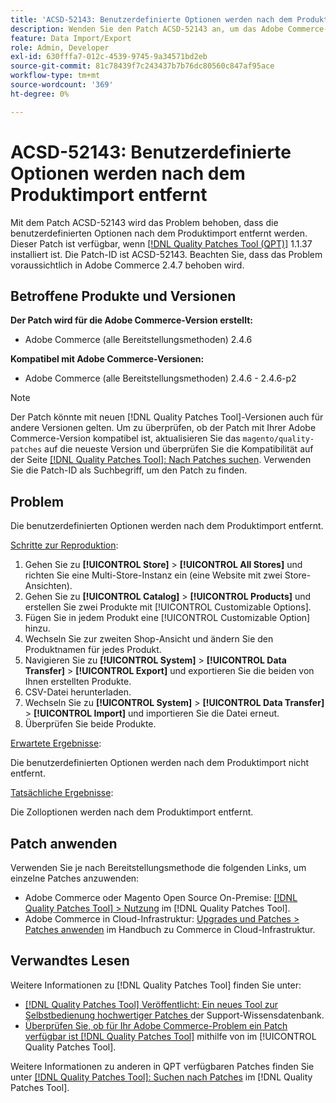 ```yaml
---
title: 'ACSD-52143: Benutzerdefinierte Optionen werden nach dem Produktimport entfernt'
description: Wenden Sie den Patch ACSD-52143 an, um das Adobe Commerce-Problem zu beheben, bei dem die Anpassungsoptionen nach dem Produktimport entfernt werden.
feature: Data Import/Export
role: Admin, Developer
exl-id: 630fffa7-012c-4539-9745-9a34571bd2eb
source-git-commit: 81c78439f7c243437b7b76dc80560c847af95ace
workflow-type: tm+mt
source-wordcount: '369'
ht-degree: 0%

---
```


# ACSD-52143: Benutzerdefinierte Optionen werden nach dem Produktimport entfernt

Mit dem Patch ACSD-52143 wird das Problem behoben, dass die benutzerdefinierten Optionen nach dem Produktimport entfernt werden. Dieser Patch ist verfügbar, wenn [[!DNL Quality Patches Tool (QPT)]](https://experienceleague.adobe.com/en/docs/commerce-knowledge-base/kb/announcements/commerce-announcements/magento-quality-patches-released-new-tool-to-self-serve-quality-patches) 1.1.37 installiert ist. Die Patch-ID ist ACSD-52143. Beachten Sie, dass das Problem voraussichtlich in Adobe Commerce 2.4.7 behoben wird.

## Betroffene Produkte und Versionen

**Der Patch wird für die Adobe Commerce-Version erstellt:**

* Adobe Commerce (alle Bereitstellungsmethoden) 2.4.6

**Kompatibel mit Adobe Commerce-Versionen:**

* Adobe Commerce (alle Bereitstellungsmethoden) 2.4.6 - 2.4.6-p2

>[!NOTE]
>
>Der Patch könnte mit neuen [!DNL Quality Patches Tool]-Versionen auch für andere Versionen gelten. Um zu überprüfen, ob der Patch mit Ihrer Adobe Commerce-Version kompatibel ist, aktualisieren Sie das `magento/quality-patches` auf die neueste Version und überprüfen Sie die Kompatibilität auf der Seite [[!DNL Quality Patches Tool]: Nach Patches suchen](https://experienceleague.adobe.com/tools/commerce-quality-patches/index.html). Verwenden Sie die Patch-ID als Suchbegriff, um den Patch zu finden.

## Problem

Die benutzerdefinierten Optionen werden nach dem Produktimport entfernt.

<u>Schritte zur Reproduktion</u>:

1. Gehen Sie zu **[!UICONTROL Store]** > **[!UICONTROL All Stores]** und richten Sie eine Multi-Store-Instanz ein (eine Website mit zwei Store-Ansichten).
1. Gehen Sie zu **[!UICONTROL Catalog]** > **[!UICONTROL Products]** und erstellen Sie zwei Produkte mit [!UICONTROL Customizable Options].
1. Fügen Sie in jedem Produkt eine [!UICONTROL Customizable Option] hinzu.
1. Wechseln Sie zur zweiten Shop-Ansicht und ändern Sie den Produktnamen für jedes Produkt.
1. Navigieren Sie zu **[!UICONTROL System]** > **[!UICONTROL Data Transfer]** > **[!UICONTROL Export]** und exportieren Sie die beiden von Ihnen erstellten Produkte.
1. CSV-Datei herunterladen.
1. Wechseln Sie zu **[!UICONTROL System]** > **[!UICONTROL Data Transfer]** > **[!UICONTROL Import]** und importieren Sie die Datei erneut.
1. Überprüfen Sie beide Produkte.

<u>Erwartete Ergebnisse</u>:

Die benutzerdefinierten Optionen werden nach dem Produktimport nicht entfernt.

<u>Tatsächliche Ergebnisse</u>:

Die Zolloptionen werden nach dem Produktimport entfernt.

## Patch anwenden

Verwenden Sie je nach Bereitstellungsmethode die folgenden Links, um einzelne Patches anzuwenden:

* Adobe Commerce oder Magento Open Source On-Premise: [[!DNL Quality Patches Tool] > Nutzung](/help/tools/quality-patches-tool/usage.md) im [!DNL Quality Patches Tool].
* Adobe Commerce in Cloud-Infrastruktur: [Upgrades und Patches > Patches anwenden](https://experienceleague.adobe.com/docs/commerce-cloud-service/user-guide/develop/upgrade/apply-patches.html) im Handbuch zu Commerce in Cloud-Infrastruktur.

## Verwandtes Lesen

Weitere Informationen zu [!DNL Quality Patches Tool] finden Sie unter:

* [[!DNL Quality Patches Tool] Veröffentlicht: Ein neues Tool zur Selbstbedienung hochwertiger Patches ](https://experienceleague.adobe.com/en/docs/commerce-knowledge-base/kb/announcements/commerce-announcements/magento-quality-patches-released-new-tool-to-self-serve-quality-patches) der Support-Wissensdatenbank.
* [Überprüfen Sie, ob für Ihr Adobe Commerce-Problem ein Patch verfügbar ist [!DNL Quality Patches Tool]](/help/tools/quality-patches-tool/patches-available-in-qpt/check-patch-for-magento-issue-with-magento-quality-patches.md) mithilfe von im [!UICONTROL Quality Patches Tool].


Weitere Informationen zu anderen in QPT verfügbaren Patches finden Sie unter [[!DNL Quality Patches Tool]: Suchen nach Patches](https://experienceleague.adobe.com/tools/commerce-quality-patches/index.html) im [!DNL Quality Patches Tool].
